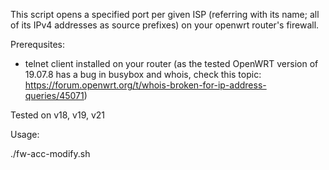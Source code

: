 This script opens a specified port per given ISP (referring with its name; all of its IPv4 addresses as source prefixes) on your openwrt router's firewall.

Prerequsites:
 - telnet client installed on your router (as the tested OpenWRT version of 19.07.8 has a bug in busybox and whois, check this topic: https://forum.openwrt.org/t/whois-broken-for-ip-address-queries/45071)

Tested on v18, v19, v21

Usage:

./fw-acc-modify.sh <isp-name>
